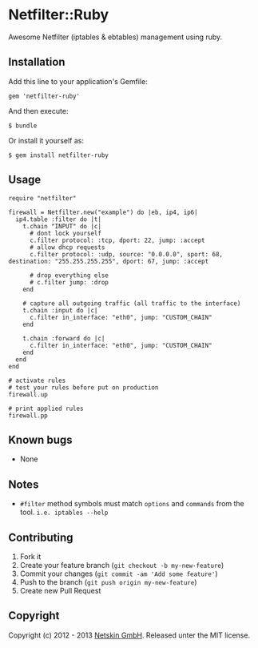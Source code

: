 # Netfilter::Ruby

Awesome Netfilter (iptables & ebtables) management using ruby.


## Installation

Add this line to your application's Gemfile:

    gem 'netfilter-ruby'

And then execute:

    $ bundle

Or install it yourself as:

    $ gem install netfilter-ruby


## Usage

    require "netfilter"

    firewall = Netfilter.new("example") do |eb, ip4, ip6|
      ip4.table :filter do |t|
        t.chain "INPUT" do |c|
          # dont lock yourself
          c.filter protocol: :tcp, dport: 22, jump: :accept
          # allow dhcp requests
          c.filter protocol: :udp, source: "0.0.0.0", sport: 68, destination: "255.255.255.255", dport: 67, jump: :accept

          # drop everything else
          # c.filter jump: :drop
        end

        # capture all outgoing traffic (all traffic to the interface)
        t.chain :input do |c|
          c.filter in_interface: "eth0", jump: "CUSTOM_CHAIN"
        end

        t.chain :forward do |c|
          c.filter in_interface: "eth0", jump: "CUSTOM_CHAIN"
        end
      end
    end

    # activate rules
    # test your rules before put on production
    firewall.up

    # print applied rules
    firewall.pp

## Known bugs

* None


## Notes

* `#filter` method symbols must match `options` and `commands` from the tool. `i.e. iptables --help`

## Contributing

1. Fork it
2. Create your feature branch (`git checkout -b my-new-feature`)
3. Commit your changes (`git commit -am 'Add some feature'`)
4. Push to the branch (`git push origin my-new-feature`)
5. Create new Pull Request


## Copyright

Copyright (c) 2012 - 2013 [Netskin GmbH](http://www.netskin.com). Released unter the MIT license.
